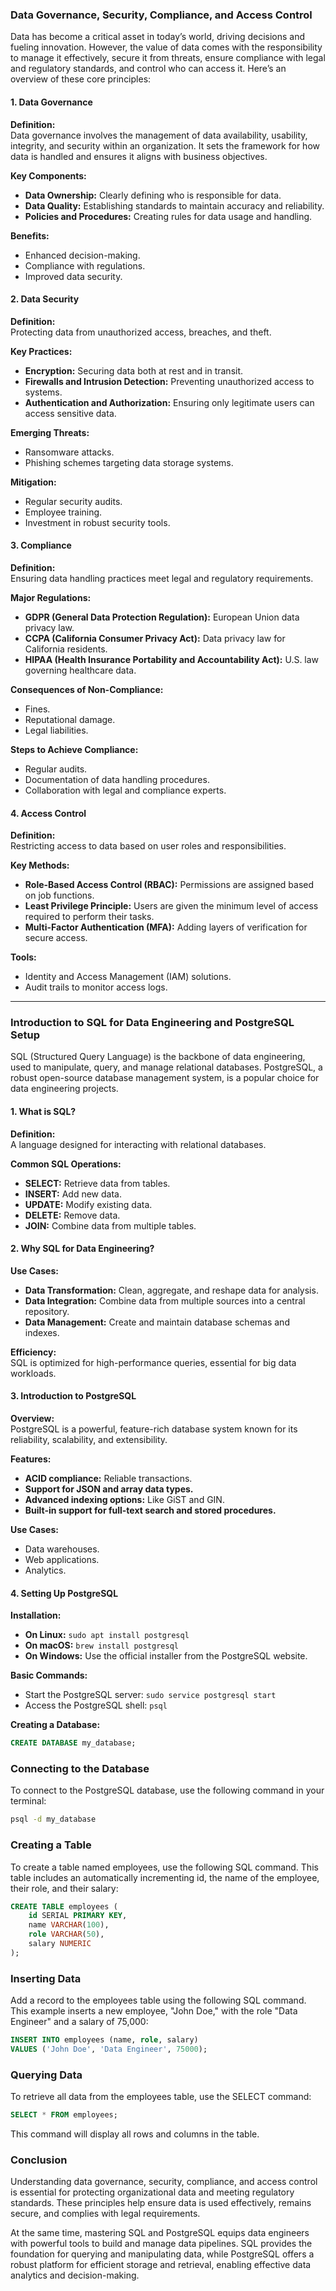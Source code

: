 ### Data Governance, Security, Compliance, and Access Control

Data has become a critical asset in today’s world, driving decisions and fueling innovation. However, the value of data comes with the responsibility to manage it effectively, secure it from threats, ensure compliance with legal and regulatory standards, and control who can access it. Here’s an overview of these core principles:

#### 1. Data Governance
**Definition:**  
Data governance involves the management of data availability, usability, integrity, and security within an organization. It sets the framework for how data is handled and ensures it aligns with business objectives.

**Key Components:**  
- **Data Ownership:** Clearly defining who is responsible for data.  
- **Data Quality:** Establishing standards to maintain accuracy and reliability.  
- **Policies and Procedures:** Creating rules for data usage and handling.  

**Benefits:**  
- Enhanced decision-making.  
- Compliance with regulations.  
- Improved data security.

#### 2. Data Security
**Definition:**  
Protecting data from unauthorized access, breaches, and theft.

**Key Practices:**  
- **Encryption:** Securing data both at rest and in transit.  
- **Firewalls and Intrusion Detection:** Preventing unauthorized access to systems.  
- **Authentication and Authorization:** Ensuring only legitimate users can access sensitive data.

**Emerging Threats:**  
- Ransomware attacks.  
- Phishing schemes targeting data storage systems.

**Mitigation:**  
- Regular security audits.  
- Employee training.  
- Investment in robust security tools.

#### 3. Compliance
**Definition:**  
Ensuring data handling practices meet legal and regulatory requirements.

**Major Regulations:**  
- **GDPR (General Data Protection Regulation):** European Union data privacy law.  
- **CCPA (California Consumer Privacy Act):** Data privacy law for California residents.  
- **HIPAA (Health Insurance Portability and Accountability Act):** U.S. law governing healthcare data.

**Consequences of Non-Compliance:**  
- Fines.  
- Reputational damage.  
- Legal liabilities.

**Steps to Achieve Compliance:**  
- Regular audits.  
- Documentation of data handling procedures.  
- Collaboration with legal and compliance experts.

#### 4. Access Control
**Definition:**  
Restricting access to data based on user roles and responsibilities.

**Key Methods:**  
- **Role-Based Access Control (RBAC):** Permissions are assigned based on job functions.  
- **Least Privilege Principle:** Users are given the minimum level of access required to perform their tasks.  
- **Multi-Factor Authentication (MFA):** Adding layers of verification for secure access.

**Tools:**  
- Identity and Access Management (IAM) solutions.  
- Audit trails to monitor access logs.

---

### Introduction to SQL for Data Engineering and PostgreSQL Setup

SQL (Structured Query Language) is the backbone of data engineering, used to manipulate, query, and manage relational databases. PostgreSQL, a robust open-source database management system, is a popular choice for data engineering projects.

#### 1. What is SQL?
**Definition:**  
A language designed for interacting with relational databases.

**Common SQL Operations:**  
- **SELECT:** Retrieve data from tables.  
- **INSERT:** Add new data.  
- **UPDATE:** Modify existing data.  
- **DELETE:** Remove data.  
- **JOIN:** Combine data from multiple tables.

#### 2. Why SQL for Data Engineering?
**Use Cases:**  
- **Data Transformation:** Clean, aggregate, and reshape data for analysis.  
- **Data Integration:** Combine data from multiple sources into a central repository.  
- **Data Management:** Create and maintain database schemas and indexes.  

**Efficiency:**  
SQL is optimized for high-performance queries, essential for big data workloads.

#### 3. Introduction to PostgreSQL
**Overview:**  
PostgreSQL is a powerful, feature-rich database system known for its reliability, scalability, and extensibility.

**Features:**  
- **ACID compliance:** Reliable transactions.  
- **Support for JSON and array data types.**  
- **Advanced indexing options:** Like GiST and GIN.  
- **Built-in support for full-text search and stored procedures.**

**Use Cases:**  
- Data warehouses.  
- Web applications.  
- Analytics.

#### 4. Setting Up PostgreSQL
**Installation:**  
- **On Linux:** `sudo apt install postgresql`  
- **On macOS:** `brew install postgresql`  
- **On Windows:** Use the official installer from the PostgreSQL website.

**Basic Commands:**  
- Start the PostgreSQL server: `sudo service postgresql start`  
- Access the PostgreSQL shell: `psql`

**Creating a Database:**  
```sql
CREATE DATABASE my_database;
````

### Connecting to the Database

To connect to the PostgreSQL database, use the following command in your terminal:

```bash
psql -d my_database
```
### Creating a Table
To create a table named employees, use the following SQL command. This table includes an automatically incrementing id, the name of the employee, their role, and their salary:

```sql
CREATE TABLE employees (
    id SERIAL PRIMARY KEY,
    name VARCHAR(100),
    role VARCHAR(50),
    salary NUMERIC
);
```

### Inserting Data
Add a record to the employees table using the following SQL command. This example inserts a new employee, "John Doe," with the role "Data Engineer" and a salary of 75,000:


```sql
INSERT INTO employees (name, role, salary)
VALUES ('John Doe', 'Data Engineer', 75000);
```
### Querying Data
To retrieve all data from the employees table, use the SELECT command:

```sql
SELECT * FROM employees;
```
This command will display all rows and columns in the table.

### Conclusion
Understanding data governance, security, compliance, and access control is essential for protecting organizational data and meeting regulatory standards. These principles help ensure data is used effectively, remains secure, and complies with legal requirements.

At the same time, mastering SQL and PostgreSQL equips data engineers with powerful tools to build and manage data pipelines. SQL provides the foundation for querying and manipulating data, while PostgreSQL offers a robust platform for efficient storage and retrieval, enabling effective data analytics and decision-making.

